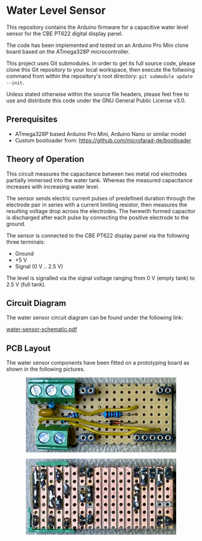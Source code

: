 # Water Level Sensor

This repository contains the Arduino firmware for a capacitive water level sensor for the CBE PT622 digital display panel.

The code has been implemented and tested on an Arduino Pro Mini clone board based on the ATmega328P microcontroller.

This project uses Git submodules. In order to get its full source code, please clone this Git repository to your local workspace, then execute the follwoing command from within the repository's root directory: `git submodule update --init`.

Unless stated otherwise within the source file headers, please feel free to use and distribute this code under the GNU General Public License v3.0.

## Prerequisites

* ATmega328P based Arduino Pro Mini, Arduino Nano or similar model
* Custom bootloader from: https://github.com/microfarad-de/bootloader

## Theory of Operation

This circuit measures the capacitance between two metal rod electrodes partially immersed into the water tank. Whereas the measured capacitance increases with increasing water level.

The sensor sends electric current pulses of predefined duration through the electrode pair in series with a current limiting resistor, then measures the resulting voltage drop across the electrodes. The herewith formed capacitor is discharged after each pulse by connecting the positive electrode  to the ground.

The sensor is connected to the CBE PT622 display panel via the following three terminals:

* Ground
* +5 V
* Signal (0 V .. 2.5 V)

The level is signalled via the signal voltage ranging from 0 V (empty tank) to 2.5 V (full tank).

## Circuit Diagram

The water sensor circuit diagram can be found under the following link:

[water-sensor-schematic.pdf](https://github.com/microfarad-de/water-sensor/master/doc/water-sensor-schematic.pdf)

## PCB Layout

The water sensor components have been fitted on a prototyping board as shown in the following pictures.

<p align="center">
<img src="https://raw.githubusercontent.com/microfarad-de/water-sensor/master/doc/pcb-front.jpeg" alt="drawing" width="400"/>
</p>

<p align="center">
<img src="https://raw.githubusercontent.com/microfarad-de/water-sensor/master/doc/pcb-back.jpeg" alt="drawing" width="400"/>
</p>


